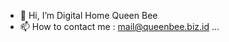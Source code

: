- 👋 Hi, I’m Digital Home Queen Bee
- 📫 How to contact me : mail@queenbee.biz.id ...

<!---
queenbee-spw/queenbee-spw is a ✨ special ✨ repository because its `README.md` (this file) appears on your GitHub profile.
You can click the Preview link to take a look at your changes.
--->

